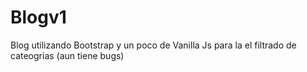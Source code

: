 # Blogv1
 Blog utilizando Bootstrap y un poco de Vanilla Js para la el filtrado de cateogrias (aun tiene bugs)
